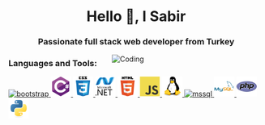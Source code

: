<h1 align="center">Hello 👋, I Sabir</h1>
<h3 align="center">Passionate full stack web developer from Turkey</h3>

<img align="right" alt="Coding" width="300" src="https://media2.giphy.com/media/v1.Y2lkPTc5MGI3NjExZjhlY2NkZjZmNWVlYmUwZWYxMTQ1ZTIyZWI0NGI4ZDVmYTRmYTZiZiZlcD12MV9pbnRlcm5hbF9naWZzX2dpZklkJmN0PXM/Ll22OhMLAlVDb8UQWe/giphy.gif">



<h3 align="left">Languages and Tools:</h3>
<p align="left"> <a href="https://getbootstrap.com" target="_blank" rel="noreferrer"> <img src="https://raw.githubusercontent.com/devicons/devicon /master/icons/bootstrap/bootstrap-plain-wordmark.svg" alt="bootstrap" width="40" height="40"/> </a> <a href="https://www.w3schools.com /cs/" target="_blank" rel="noreferrer"> <img src="https://raw.githubusercontent.com/devicons/devicon/master/icons/csharp/csharp-original.svg" alt="csharp " width="40" height="40"/> </a> <a href="https://www.w3schools.com/css/" target="_blank" rel="noreferrer"><img src="https://raw.githubusercontent.com/devicons/devicon/master/icons/css3/css3-original-wordmark.svg" alt="css3" width="40" height="40"/> </a> <a href="https://dotnet.microsoft.com/" target="_blank" rel="noreferrer"> <img src="https://raw.githubusercontent.com/devicons/devicon/ master/icons/dot-net/dot-net-original-wordmark.svg" alt="dotnet" width="40" height="40"/> </a> <a href="https://www. w3.org/html/" target="_blank" rel="noreferrer"> <img src="https://raw.githubusercontent.com/devicons/devicon/master/icons/html5/html5-original-wordmark.svg " alt="html5"width="40" height="40"/> </a> <a href="https://developer.mozilla.org/en-US/docs/Web/JavaScript" target="_blank" rel="noreferrer "> <img src="https://raw.githubusercontent.com/devicons/devicon/master/icons/javascript/javascript-original.svg" alt="javascript" width="40" height="40"/> </a> </a> <a href="https://www.linux.org/" target="_blank" rel="noreferrer"> <img src="https://raw.githubusercontent.com/devicons/devicon/master/icons/linux/linux-original.svg" alt="linux" width="40" height="40"/ > </a> <a href="https://www.microsoft.com/en-us/sql-server" target="_blank" rel="noreferrer"> <img src="https://www. svgrepo.com/show/303229/microsoft-sql-server-logo.svg" alt="mssql" width="40" height="40"/> </a> <a href="https://www. mysql.com/" target="_blank" rel="noreferrer"> <img src="https://raw.githubusercontent.com/devicons/devicon/master/icons/mysql/mysql-original-wordmark.svg" alt = "mysql" genişlik = "40"height="40"/> </a> <a href="https://www .php.net" target="_blank" rel="noreferrer"> <img src="https://raw.githubusercontent.com/devicons/devicon/master/icons/php/php-original.svg" alt=" php" width="40" height="40"/> </a> <a href="https://www.python.org" target="_blank" rel="noreferrer"> <img src="https://raw.githubusercontent.com/devicons/devicon/master/icons/python/python-original.svg" alt="python" width="40" height="40"/> </a> </p >
